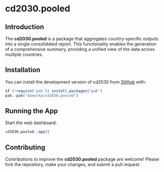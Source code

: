 
<!-- README.md is generated from README.Rmd. Please edit that file -->

# cd2030.pooled

<!-- badges: start -->
<!-- badges: end -->

## Introduction

The **cd2030.pooled** is a package that aggregates country-specific
outputs into a single consolidated report. This functionality enables
the generation of a comprehensive summary, providing a unified view of
the data across multiple countries.

## Installation

You can install the development version of cd2030 from
[GitHub](https://github.com/) with:

``` r
if (!require('pak')) install.packages("pak")
pak::pak("damurka/cd2030.pooled")
```

## Running the App

Start the web dashboard:

``` r
cd2030.pooled::app()
```

## Contributing

Contributions to improve the **cd2030.pooled** package are welcome!
Please fork the repository, make your changes, and submit a pull
request.
